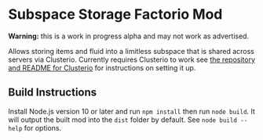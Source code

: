 Subspace Storage Factorio Mod
=============================

**Warning:** this is a work in progress alpha and may not work as advertised.

Allows storing items and fluid into a limitless subspace that is shared across servers via Clusterio.
Currently requires Clusterio to work see [the repository and README for Clusterio](https://github.com/clusterio/clusterio) for instructions on setting it up.


Build Instructions
------------------

Install Node.js version 10 or later and run `npm install` then run `node build`.
It will output the built mod into the `dist` folder by default.
See `node build --help` for options.
